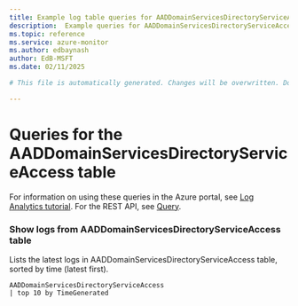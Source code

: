 ```yaml
---
title: Example log table queries for AADDomainServicesDirectoryServiceAccess
description:  Example queries for AADDomainServicesDirectoryServiceAccess log table
ms.topic: reference
ms.service: azure-monitor
ms.author: edbaynash
author: EdB-MSFT
ms.date: 02/11/2025

# This file is automatically generated. Changes will be overwritten. Do not change this file directly. 

---
```


# Queries for the AADDomainServicesDirectoryServiceAccess table

For information on using these queries in the Azure portal, see [Log Analytics tutorial](/azure/azure-monitor/logs/log-analytics-tutorial). For the REST API, see [Query](/rest/api/loganalytics/query).


### Show logs from AADDomainServicesDirectoryServiceAccess table  


Lists the latest logs in AADDomainServicesDirectoryServiceAccess table, sorted by time (latest first).  

```query
AADDomainServicesDirectoryServiceAccess
| top 10 by TimeGenerated
```

